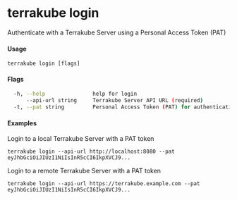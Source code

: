 # terrakube login

Authenticate with a Terrakube Server using a Personal Access Token (PAT)

#### Usage

```
terrakube login [flags]
```

#### Flags

```bash
  -h, --help               help for login
      --api-url string     Terrakube Server API URL (required)
  -t, --pat string         Personal Access Token (PAT) for authentication (required)
```

#### Examples

Login to a local Terrakube Server with a PAT token

```
terrakube login --api-url http://localhost:8080 --pat eyJhbGciOiJIUzI1NiIsInR5cCI6IkpXVCJ9...
```

Login to a remote Terrakube Server with a PAT token

```
terrakube login --api-url https://terrakube.example.com --pat eyJhbGciOiJIUzI1NiIsInR5cCI6IkpXVCJ9...
``` 
